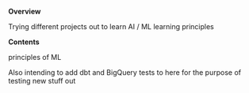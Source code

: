 **Overview**

Trying different projects out to learn AI / ML learning principles 

**Contents**

principles of ML

Also intending to add dbt and BigQuery tests to here for the purpose of testing new stuff out 
